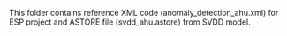 This folder contains reference XML code (anomaly_detection_ahu.xml) for ESP project and ASTORE file (svdd_ahu.astore) from SVDD model.